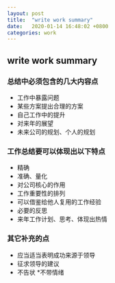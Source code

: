 ```yaml
---
layout: post
title:  "write work summary"
date:   2020-01-14 16:48:02 +0800
categories: work
---
```


## write work summary

### 总结中必须包含的几大内容点
* 工作中暴露问题
* 某些方案提出合理的方案
* 自己工作中的提升
* 对来年的展望
* 未来公司的规划、个人的规划

### 工作总结要可以体现出以下特点
* 精确
* 准确、量化
* 对公司核心的作用
* 工作重要性的排列
* 可以借鉴给他人复用的工作经验
* 必要的反思
* 来年工作计划、思考、体现出热情

### 其它补充的点
* 应当适当表明成功来源于领导
* 征求领导的建议
* 不告状
*不带情绪
